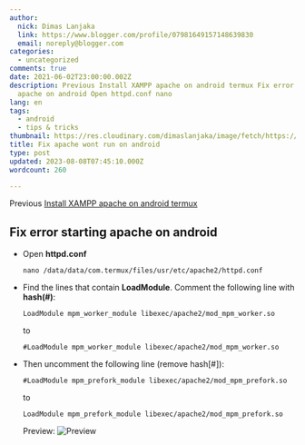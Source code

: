 ```yaml
---
author:
  nick: Dimas Lanjaka
  link: https://www.blogger.com/profile/07981649157148639830
  email: noreply@blogger.com
categories:
  - uncategorized
comments: true
date: 2021-06-02T23:00:00.002Z
description: Previous Install XAMPP apache on android termux Fix error starting
  apache on android Open httpd.conf nano
lang: en
tags:
  - android
  - tips & tricks
thumbnail: https://res.cloudinary.com/dimaslanjaka/image/fetch/https://parzibyte.me/blog/wp-content/uploads/2018/11/Configuraci%C3%B3n-httpd-en-termux-Android.jpg
title: Fix apache wont run on android
type: post
updated: 2023-08-08T07:45:10.000Z
wordcount: 260

---
```


<div id="bootstrap-wrapper">  Previous <a href="/2021/06/install-xampp-lampp-on-android-non-root.html" rel="follow">Install XAMPP apache on android termux</a>  <h2>Fix error starting apache on android</h2>  <p>  </p><ul>    <li>Open <b>httpd.conf</b>      <pre><code class="lang-bash"><span class="hljs-keyword">nano</span> /data/data/com.termux/files/usr/etc/apache2/httpd.conf</code></pre>    </li>    <li>Find the lines that contain <b>LoadModule</b>. Comment the following line with <b>hash(#)</b>:       <pre><code class="lang-conf">LoadModule mpm_worker_module <span class="hljs-regexp">libexec/apache2/mod_mpm_worker.so</span></code></pre>      to       <pre><code class="lang-conf"><span class="hljs-regexp">#</span>LoadModule mpm_worker_module <span class="hljs-regexp">libexec/apache2/mod_mpm_worker.so</span></code></pre>    </li>    <li>Then uncomment the following line (remove hash[#]):       <pre><code class="lang-conf"><span class="hljs-regexp">#</span>LoadModule mpm_prefork_module <span class="hljs-regexp">libexec/apache2/mod_mpm_prefork.so</span></code></pre>      to       <pre><code class="lang-conf">LoadModule mpm_prefork_module <span class="hljs-regexp">libexec/apache2/mod_mpm_prefork.so</span></code></pre>    </li>    Preview:     <img src="https://res.cloudinary.com/dimaslanjaka/image/fetch/https://parzibyte.me/blog/wp-content/uploads/2018/11/Configuraci%C3%B3n-httpd-en-termux-Android.jpg" alt="Preview">  </ul>  <p></p></div><script>hljs.initHighlightingOnLoad();</script>